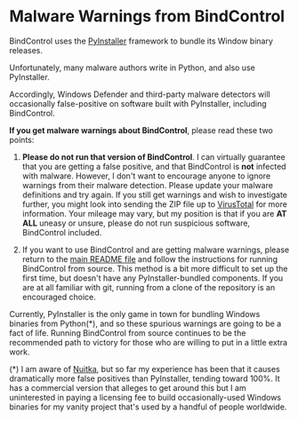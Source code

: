 Malware Warnings from BindControl
=================================

BindControl uses the <a href="https://pyinstaller.org/en/stable/">PyInstaller</a> framework to bundle its Window binary releases.

Unfortunately, many malware authors write in Python, and also use PyInstaller.

Accordingly, Windows Defender and third-party malware detectors will occasionally false-positive on software built with PyInstaller, including BindControl.

**If you get malware warnings about BindControl**, please read these two points:

1.  **Please do not run that version of BindControl**.  I can virtually guarantee that you are getting a false positive, and that BindControl is **not** infected with malware.  However, I don't want to encourage anyone to ignore warnings from their malware detection.  Please update your malware definitions and try again.  If you still get warnings and wish to investigate further, you might look into sending the ZIP file up to <a href="https://www.virustotal.com">VirusTotal</a> for more information.  Your mileage may vary, but my position is that if you are **AT ALL** uneasy or unsure, please do not run suspicious software, BindControl included.

2.  If you want to use BindControl and are getting malware warnings, please return to the <a href="/README.md">main README file</a> and follow the instructions for running BindControl from source.  This method is a bit more difficult to set up the first time, but doesn't have any PyInstaller-bundled components.  If you are at all familiar with git, running from a clone of the repository is an encouraged choice.

Currently, PyInstaller is the only game in town for bundling Windows binaries from Python(\*), and so these spurious warnings are going to be a fact of life.  Running BindControl from source continues to be the recommended path to victory for those who are willing to put in a little extra work.



(\*)  I am aware of <a href="https://nuitka.net/">Nuitka</a>, but so far my experience has been that it causes dramatically more false positives than PyInstaller, tending toward 100%.  It has a commercial version that alleges to get around this but I am uninterested in paying a licensing fee to build occasionally-used Windows binaries for my vanity project that's used by a handful of people worldwide.

